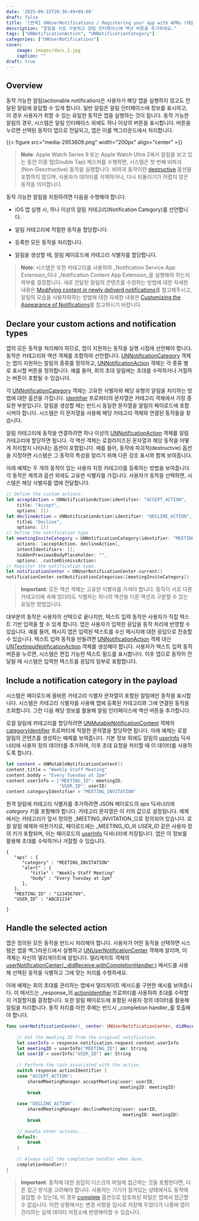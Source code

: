 ```yaml
---
date: '2025-09-15T20:36:49+09:00'
draft: false
title: '[번역] UNUserNotifications / Registering your app with APNs (애플 공식 문서)'
description: "알림을 서로 구분하고 알림 인터페이스에 액션 버튼을 추가하세요."
tags: ["UNNotificationAction", "UNNotificationCategory"]
categories: ["UNUserNotifications"]
cover:
    image: images/docs_1.jpg
    caption: ""
draft: true
---
```


## Overview

동작 가능한 알림(actionable notification)은 사용자가 해당 앱을 실행하지 않고도 전달된 알림에 응답할 수 있게 합니다. 일반 알림은 알림 인터페이스에 정보를 표시하고, 이 경우 사용자가 취할 수 있는 유일한 동작은 앱을 실행하는 것이 됩니다. 동작 가능한 알림의 경우, 시스템은 알림 인터페이스 외에도 하나 이상의 버튼을 표시합니다. 버튼을 누르면 선택된 동작이 앱으로 전달되고, 앱은 이를 백그라운드에서 처리합니다.

{{< figure src="media-2953609.png" width="200px" align="center" >}}

> **Note**:
> Apple Watch Series 9 또는 Apple Watch Ultra 2에서 알림을 보고 있는 동안 이중 탭(Double Tap) 제스처를 수행하면, 시스템은 첫 번째 비파괴(Non-Desctructive) 동작을 실행합니다. 비파괴 동작이란 [destructive](https://developer.apple.com/documentation/usernotifications/unnotificationactionoptions/destructive) 옵션을 포함하지 않으며, 사용자가 데이터를 삭제하거나, 다시 되돌리기가 어렵지 않은 동작을 의미합니다.

동작 가능한 알림을 지원하려면 다음을 수행해야 합니다.

* iOS 앱 실행 시, 하나 이상의 알림 카테고리(Notification Category)를 선언합니다.

* 알림 카테고리에 적절한 동작을 할당합니다.

* 등록한 모든 동작을 처리합니다.

* 알림을 생성할 때, 알림 페이로드에 카테고리 식별자를 할당합니다.

> **Note**:
> 시스템은 또한 카테고리를 사용하여 _Notification Service App Extension_이나 _Notification Content App Extension_을 실행해야 하는지 여부를 결정합니다. 새로 전달된 알림의 콘텐츠를 수정하는 방법에 대한 자세한 내용은 [Modifying content in newly deliverd notifications](https://developer.apple.com/documentation/usernotifications/modifying-content-in-newly-delivered-notifications)를 참고해주시고, 알림의 모습을 사용자화하는 방법에 대한 자세한 내용은 [Customizing the Appearance of Notifications](https://developer.apple.com/documentation/UserNotificationsUI/customizing-the-appearance-of-notifications)를 참고하시기 바랍니다.


## Declare your custom actions and notification types

앱의 모든 동작을 처리해야 하므로, 앱이 지원하는 동작을 실행 시점에 선언해야 합니다. 동작은 카테고리와 액션 객체를 조합하여 선언합니다. [UNNotificationCategory](https://developer.apple.com/documentation/usernotifications/unnotificationcategory) 객체는 앱이 지원하는 알림의 종류를 정의하고, [UNNotificationAction](https://developer.apple.com/documentation/usernotifications/unnotificationaction) 객체는 각 종류 별로 표시할 버튼을 정의합니다. 예를 들어, 회의 초대 알림에는 초대를 수락하거나 거절하는 버튼이 포함될 수 있습니다. 

각 [UNNotificationCategory](https://developer.apple.com/documentation/usernotifications/unnotificationcategory) 객체는 고유한 식별자와 해당 유형의 알림을 처리하는 방법에 대한 옵션을 가집니다. [identifier](https://developer.apple.com/documentation/usernotifications/unnotificationcategory/identifier) 프로퍼티의 문자열은 카테고리 객체에서 가장 중요한 부분입니다. 알림을 생성할 때는 반드시 동일한 문자열을 알림의 페이로드에 포함시켜야 합니다. 시스템은 이 문자열을 사용해 해당 카테고리 객체와 연결된 동작들을 찾습니다. 

알림 카테고리에 동작을 연결하려면 하나 이상의 [UNNotificationAction](https://developer.apple.com/documentation/usernotifications/unnotificationaction) 객체를 알림 카테고리에 할당하면 됩니다. 각 액션 객체는 로컬라이즈된 문자열과 해당 동작을 어떻게 처리할지 나타내는 옵션이 포함됩니다. 예를 들어, 동작에 파괴적(destructvie) 옵션을 지정하면 시스템은 그 동작의 특성을 알리기 위해 다른 강조 표시와 함께 보여줍니다.

아래 예제는 두 개의 동작이 있는 사용자 지정 카테고리를 등록하는 방법을 보여줍니다. 각 동작은 제목과 옵션 외에도 고유한 식별자를 가집니다. 사용자가 동작을 선택하면, 시스템은 해당 식별자를 앱에 전달합니다.

```swift
// Define the custom actions.
let acceptAction = UNNotificationAction(identifier: "ACCEPT_ACTION",
	title: "Accept",
    options: [])
let declineAction = UNNotificationAction(identifier: "DECLINE_ACTION",
	titleL "Decline",
    options: [])
// Define the notification type
let meetingInviteCategory = UNNotificationCategory(identifier: "MEETING_INVITATION",
	actions: [acceptAction, declineAction],
    intentIdentifiers: [],
    hiddenPreviewsBodyPlaceholder: "",
    options: .customDismissAction)
// Register the notification type.
let notificationCenter = UNUserNotificationCenter.current()
notificationCenter.setNotificationCategories([meetingInviteCategory])
```

> **Important**:
> 모든 액션 객체는 고유한 식별자를 가져야 합니다. 동작이 서로 다른 카테고리에 속해 있더라도 식별자는 하나의 액션을 다른 액션과 구분할 수 있는 유일한 방법입니다.  

대부분의 동작은 사용자의 선택으로 끝나지만, 텍스트 입력 동작은 사용자가 직접 텍스트 기반 입력을 할 수 있게 합니다. 앱은 사용자가 입력한 응답을 동작 처리에 반영할 수 있습니다. 예를 들어, 메시지 앱은 입력된 텍스트를 수신 메시지에 대한 응답으로 전송할 수 있습니다. 텍스트 입력 동작을 만들려면 [UNNotificationAction](https://developer.apple.com/documentation/usernotifications/unnotificationaction) 객체 대신 [UNTextInputNotificationAction](https://developer.apple.com/documentation/usernotifications/untextinputnotificationaction) 객체를 생성해야 합니다. 사용자가 텍스트 입력 동작 버튼을 누르면, 시스템은 편집 가능한 텍스트 필드를 표시합니다. 이후 앱으로 동작이 전달될 때 시스템은 입력한 텍스트를 응답의 일부로 표함합니다.


## Include a notification category in the payload

시스템은 페이로드에 올바른 카테고리 식별자 문자열이 포함된 알림에만 동작을 표시합니다. 시스템은 카테고리 식별자를 사용해 앱에 등록된 카테고리와 그에 연결된 동작을 조회합니다. 그런 다음 해당 정보를 활용해 알림 인터페이스에 액션 버튼을 추가합니다.

로컬 알림에 카테고리를 할당하려면 [UNMutableNotificationContent](https://developer.apple.com/documentation/usernotifications/unmutablenotificationcontent) 객체의 [categoryIdentifier](https://developer.apple.com/documentation/usernotifications/unmutablenotificationcontent/categoryidentifier) 프로퍼티에 적절한 문자열을 할당하면 됩니다. 아래 예제는 로컬 알림의 콘텐츠를 생성하는 예제를 보여줍니다. 기본 정보 외에도 알림의 [userInfo](https://developer.apple.com/documentation/usernotifications/unnotificationcontent/userinfo) 딕셔너리에 사용자 정의 데이터를 추가하여, 이후 초대 요청을 처리할 때 이 데이터를 사용하도록 합니다.

```swift
let content = UNMutableNotificationContent()
content.title = "Weekly Staff Meeting"
content.boddy = "Every Tuesday at 2pm"
content.userInfo = ["MEETING_ID": meetingID,
					"USER_ID": userID]
content.categoryIdentifier = "MEETING_INVITATION"
```

원격 알림에 카테고리 식별자를 추가하려면 JSON 페이로드의 _aps_ 딕셔너리에 _category_ 키를 포함해야 합니다. 카테고리 문자열은 이 키의 값으로 설정됩니다. 예제에서는 카테고리가 앞서 정의한 _MEETING_INVITATION_으로 정의되어 있습니다. 로컬 알림 예제와 마찬가지로, 페이로드에는 _MEETING_ID_와 _USER_ID_ 같은 사용자 정의 키가 포함되며, 이는 페이로드의 [userInfo](https://developer.apple.com/documentation/usernotifications/unnotificationcontent/userinfo) 딕셔너리에 저장됩니다. 앱은 이 정보를 활용해 초대를 수락하거나 거절할 수 있습니다.

```
{
   "aps" : {
      "category" : "MEETING_INVITATION"
      "alert" : {
         "title" : "Weekly Staff Meeting"
         "body" : "Every Tuesday at 2pm"
      },
   },
   "MEETING_ID" : "123456789",
   "USER_ID" : "ABCD1234"

} 
```

## Handle the selected action

앱은 정의된 모든 동작을 반드시 처리해야 합니다. 사용자가 어떤 동작을 선택하면 시스템은 앱을 백그라운드에서 실행하고 [UNUserNotificationCenter](https://developer.apple.com/documentation/usernotifications/unusernotificationcenter) 객체에 알리며, 이 객체는 자신의 델리게이트에 알립니다. 델리게이트 객체의 [userNotificationCenter(_:didReceive:withCompletionHandler:)](https://developer.apple.com/documentation/usernotifications/unusernotificationcenterdelegate/usernotificationcenter(_:didreceive:withcompletionhandler:)) 메서드를 사용해 선택된 동작을 식별하고 그에 맞는 처리를 수행하세요.

아래 예제는 회의 초대를 관리하는 앱에서 델리게이트 메서드를 구현한 예시를 보여줍니다. 이 메서드는 _response_의 [actionIdentifier](https://developer.apple.com/documentation/usernotifications/unnotificationresponse/actionidentifier) 프로퍼티를 사용하여 초대를 수락할지 거절할지를 결정합니다. 또한 알림 페이로드에 포함된 사용자 정의 데이터를 활용해 알림을 처리합니다. 동작 처리를 마친 후에는 반드시 _completion handler_를 호출해야 합니다.

```swift
func userNotificationCenter(_ center: UNUserNotificationCenter, didReceive response: UNNotificationResponse, withCompletionHandler completionHandler: @escaping () -> Void) {
	
	// Get the meeting ID from the original notification.
    let userInfo = response.notification.request.content.userInfo
    let meetingID = userInfo["MEETING_ID"] as! String
    let userID = userInfo["USER_ID"] as! String
    
    // Perform the task associated with the action.
    switch response.actionIdentifier {
    case "ACCEPT_ACTION":
    	sharedMeetingManager.acceptMeeting(user: userID,
        								   meetingID: meetingID)
        break
        
    case "DECLINE_ACTION":
    	sharedMeetingManager.declineMeeting(user: userID,
        								    meetingID: meetingID)
        break
    
    // Handle other actions...
    default:
    	break
    }
    
    // Always call the completion handler when done.
    completionHandler()
}
```

> **Important**:
> 동작에 대한 응답이 디스크의 파일에 접근하는 것을 포함한다면, 다른 접근 방식을 고려해야 합니다. 사용자는 기기가 잠겨있는 상태에서도 동작에 응답할 수 있는데, 이 경우 [complete](https://developer.apple.com/documentation/Foundation/FileProtectionType/complete) 옵션으로 암호화된 파일은 앱에서 접근할 수 없습니다. 이런 상황에서는 변경 사항을 임시로 저장해 두었다가 나중에 앱이 관리하는 실제 데이터 저장소에 반영해야할 수 있습니다.




